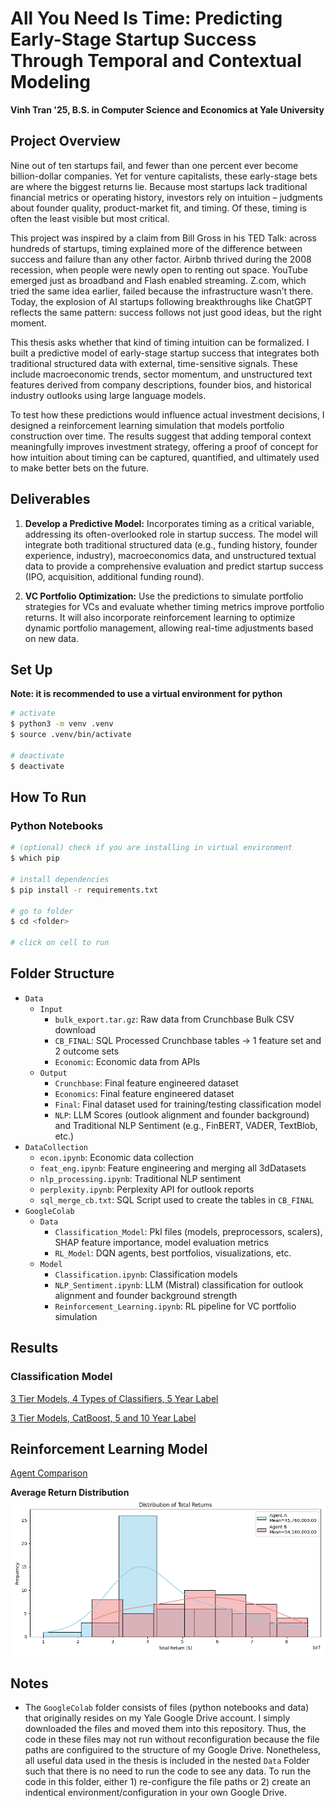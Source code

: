 # All You Need Is Time: Predicting Early-Stage Startup Success Through Temporal and Contextual Modeling
**Vinh Tran '25, B.S. in Computer Science and Economics at Yale University**

## Project Overview

Nine out of ten startups fail, and fewer than one percent ever become billion-dollar companies. Yet for venture capitalists, these early-stage bets are where the biggest returns lie. Because most startups lack traditional financial metrics or operating history, investors rely on intuition – judgments about founder quality, product-market fit, and timing. Of these, timing is often the least visible but most critical.

This project was inspired by a claim from Bill Gross in his TED Talk: across hundreds of startups, timing explained more of the difference between success and failure than any other factor. Airbnb thrived during the 2008 recession, when people were newly open to renting out space. YouTube emerged just as broadband and Flash enabled streaming. Z.com, which tried the same idea earlier, failed because the infrastructure wasn’t there. Today, the explosion of AI startups following breakthroughs like ChatGPT reflects the same pattern: success follows not just good ideas, but the right moment.

This thesis asks whether that kind of timing intuition can be formalized. I built a predictive model of early-stage startup success that integrates both traditional structured data with external, time-sensitive signals. These include macroeconomic trends, sector momentum, and unstructured text features derived from company descriptions, founder bios, and historical industry outlooks using large language models.

To test how these predictions would influence actual investment decisions, I designed a reinforcement learning simulation that models portfolio construction over time. The results suggest that adding temporal context meaningfully improves investment strategy, offering a proof of concept for how intuition about timing can be captured, quantified, and ultimately used to make better bets on the future.

## Deliverables

1. **Develop a Predictive Model:** Incorporates timing as a critical variable, addressing its often-overlooked role in startup success. The model will integrate both traditional structured data (e.g., funding history, founder experience, industry), macroeconomics data, and unstructured textual data to provide a comprehensive evaluation and predict startup success (IPO, acquisition, additional funding round).

2. **VC Portfolio Optimization:** Use the predictions to simulate portfolio strategies for VCs and evaluate whether timing metrics improve portfolio returns. It will also incorporate reinforcement learning to optimize dynamic portfolio management, allowing real-time adjustments based on new data.

## Set Up

**Note: it is recommended to use a virtual environment for python**

```bash
# activate
$ python3 -m venv .venv
$ source .venv/bin/activate

# deactivate
$ deactivate
```

## How To Run

### Python Notebooks

```bash
# (optional) check if you are installing in virtual environment
$ which pip

# install dependencies
$ pip install -r requirements.txt

# go to folder
$ cd <folder>

# click on cell to run

```

## Folder Structure

- `Data`
   - `Input`
      - `bulk_export.tar.gz`: Raw data from Crunchbase Bulk CSV download
      - `CB_FINAL`: SQL Processed Crunchbase tables -> 1 feature set and 2 outcome sets
      - `Economic`: Economic data from APIs
   - `Output`
      - `Crunchbase`: Final feature engineered dataset
      - `Economics`: Final feature engineered dataset
      - `Final`: Final dataset used for training/testing classification model
      - `NLP`: LLM Scores (outlook alignment and founder background) and Traditional NLP Sentiment (e.g., FinBERT, VADER, TextBlob, etc.)
- `DataCollection`
   - `econ.ipynb`: Economic data collection
   - `feat_eng.ipynb`: Feature engineering and merging all 3dDatasets
   - `nlp_processing.ipynb`: Traditional NLP sentiment
   - `perplexity.ipynb`: Perplexity API for outlook reports
   - `sql_merge_cb.txt`: SQL Script used to create the tables in `CB_FINAL`
- `GoogleColab`
   - `Data`
      - `Classification_Model`: Pkl files (models, preprocessors, scalers), SHAP feature importance, model evaluation metrics
      - `RL_Model`: DQN agents, best portfolios, visualizations, etc.
   - `Model`
      - `Classification.ipynb`: Classification models
      - `NLP_Sentiment.ipynb`: LLM (Mistral) classification for outlook alignment and founder background strength
      - `Reinforcement_Learning.ipynb`: RL pipeline for VC portfolio simulation


## Results

### Classification Model
[3 Tier Models, 4 Types of Classifiers, 5 Year Label](GoogleColab/Data/Classification_Model_Metrics_1.csv)

[3 Tier Models, CatBoost, 5 and 10 Year Label](GoogleColab/Data/Classification_Model_Metrics_1.csv)

## Reinforcement Learning Model
[Agent Comparison](GoogleColab/Data/RL_Model/agent_comparison_summary.csv)

**Average Return Distribution**
![Return Comparison](GoogleColab/Data/RL_Model/return_comparison.png)

## Notes

- The `GoogleColab` folder consists of files (python notebooks and data) that originally resides on my Yale Google Drive account. I simply downloaded the files and moved them into this repository. Thus, the code in these files may not run without reconfiguration because the file paths are configuired to the structure of my Google Drive. Nonetheless, all useful data used in the thesis is included in the nested `Data` Folder such that there is no need to run the code to see any data. To run the code in this folder, either 1) re-configure the file paths or 2) create an indentical environment/configuration in your own Google Drive.

